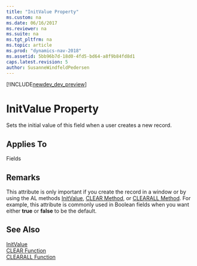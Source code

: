 ```yaml
---
title: "InitValue Property"
ms.custom: na
ms.date: 06/16/2017
ms.reviewer: na
ms.suite: na
ms.tgt_pltfrm: na
ms.topic: article
ms.prod: "dynamics-nav-2018"
ms.assetid: 5bb96b7d-18d0-4fd5-bd64-a8f9b84fd8d1
caps.latest.revision: 5
author: SusanneWindfeldPedersen
---
```


[!INCLUDE[newdev_dev_preview](../includes/newdev_dev_preview.md)]

# InitValue Property
Sets the initial value of this field when a user creates a new record.  
  
## Applies To  
 Fields  
  
## Remarks  
 This attribute is only important if you create the record in a window or by using the AL methods [InitValue](devenv-initvalue-property.md), [CLEAR Method](../methods/devenv-clear-method.md), or [CLEARALL Method](../methods/devenv-clearall-method.md). For example, this attribute is commonly used in Boolean fields when you want either **true** or **false** to be the default.  
  
## See Also  
 [InitValue](devenv-initvalue-property.md)   
 [CLEAR Function](../methods/devenv-clear-method.md)   
 [CLEARALL Function](../methods/devenv-clearall-method.md)